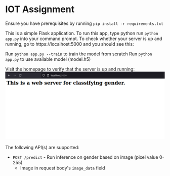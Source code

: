 
# IOT Assignment

Ensure you have prerequisites by running `pip install -r requirements.txt` 

This is a simple Flask application. To run this app, type python run `python app.py` into your command prompt. To check whether your server is up and running, go to https://localhost:5000 and you should see this:

Run `python app.py --train` to train the model from scratch
Run `python app.py` to use available model (model.h5)

Visit the homepage to verify that the server is up and running:
<img src="assets/home.png" width="1000">

The following API(s) are supported:
- `POST /predict` - Run inference on gender based on image (pixel value 0-255)
	- Image in request body's `image_data` field
